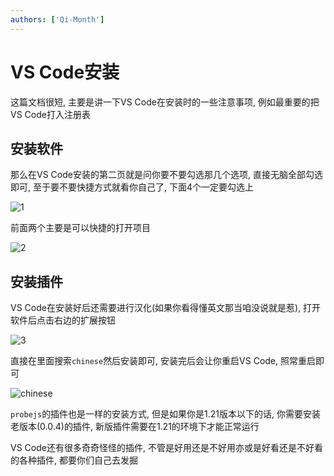 ```yaml
---
authors: ['Qi-Month']
---
```

# VS Code安装
这篇文档很短, 主要是讲一下VS Code在安装时的一些注意事项, 例如最重要的把VS Code打入注册表

## 安装软件

那么在VS Code安装的第二页就是问你要不要勾选那几个选项, 直接无脑全部勾选即可, 至于要不要快捷方式就看你自己了, 下面4个一定要勾选上

![1](/imgs/VSCode/1.png)

前面两个主要是可以快捷的打开项目

![2](/imgs/VSCode/2.png)

## 安装插件

VS Code在安装好后还需要进行汉化(如果你看得懂英文那当咱没说就是惹), 打开软件后点击右边的扩展按钮

![3](/imgs/VSCode/3.png)

直接在里面搜索`chinese`然后安装即可, 安装完后会让你重启VS Code, 照常重启即可

![chinese](/imgs/VSCode/chinese.png)

`probejs`的插件也是一样的安装方式, 但是如果你是1.21版本以下的话, 你需要安装老版本(0.0.4)的插件, 新版插件需要在1.21的环境下才能正常运行

VS Code还有很多奇奇怪怪的插件, 不管是好用还是不好用亦或是好看还是不好看的各种插件, 都要你们自己去发掘